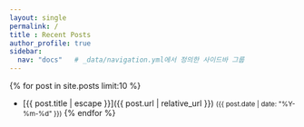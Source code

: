 ```yaml
---
layout: single
permalink: /
title : Recent Posts
author_profile: true
sidebar:
  nav: "docs"   # _data/navigation.yml에서 정의한 사이드바 그룹
---
```


{% for post in site.posts limit:10 %}
- [{{ post.title | escape }}]({{ post.url | relative_url }}) <small>({{ post.date | date: "%Y-%m-%d" }})</small>
{% endfor %}
